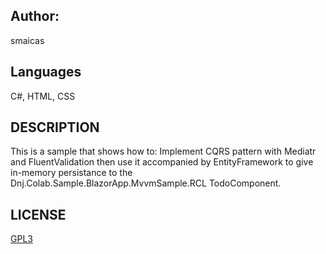 ## Author:
smaicas

## Languages
C#, HTML, CSS

## DESCRIPTION
This is a sample that shows how to:
Implement CQRS pattern with Mediatr and FluentValidation then use it accompanied by EntityFramework
to give in-memory persistance to the Dnj.Colab.Sample.BlazorApp.MvvmSample.RCL TodoComponent.  
	
## LICENSE
[GPL3](https://github.com/smaicas-org/Dnj.Colab/blob/dev/LICENSE)